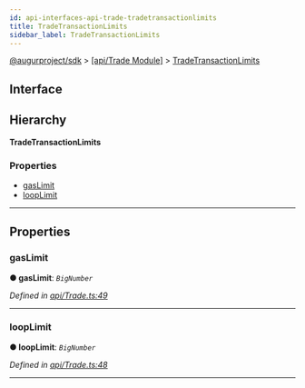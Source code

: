 ```yaml
---
id: api-interfaces-api-trade-tradetransactionlimits
title: TradeTransactionLimits
sidebar_label: TradeTransactionLimits
---
```


[@augurproject/sdk](api-readme.md) > [[api/Trade Module]](api-modules-api-trade-module.md) > [TradeTransactionLimits](api-interfaces-api-trade-tradetransactionlimits.md)

## Interface

## Hierarchy

**TradeTransactionLimits**

### Properties

* [gasLimit](api-interfaces-api-trade-tradetransactionlimits.md#gaslimit)
* [loopLimit](api-interfaces-api-trade-tradetransactionlimits.md#looplimit)

---

## Properties

<a id="gaslimit"></a>

###  gasLimit

**● gasLimit**: *`BigNumber`*

*Defined in [api/Trade.ts:49](https://github.com/AugurProject/augur/blob/06e47ad207/packages/augur-sdk/src/api/Trade.ts#L49)*

___
<a id="looplimit"></a>

###  loopLimit

**● loopLimit**: *`BigNumber`*

*Defined in [api/Trade.ts:48](https://github.com/AugurProject/augur/blob/06e47ad207/packages/augur-sdk/src/api/Trade.ts#L48)*

___

